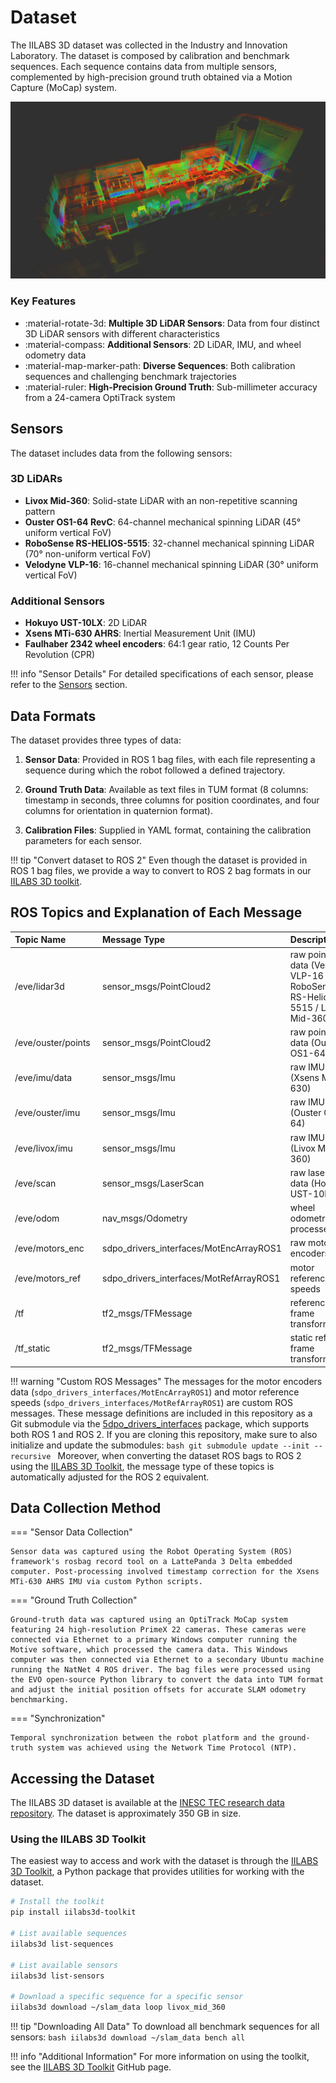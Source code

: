 # Dataset

The IILABS 3D dataset was collected in the Industry and Innovation Laboratory. The dataset is composed by calibration and benchmark sequences. Each sequence contains data from multiple sensors, complemented by high-precision ground truth obtained via a Motion Capture (MoCap) system.

![Dataset Overview](../../assets/dataset/dataset_overview.png)

### Key Features

- :material-rotate-3d: **Multiple 3D LiDAR Sensors**: Data from four distinct 3D LiDAR sensors with different characteristics
- :material-compass: **Additional Sensors**: 2D LiDAR, IMU, and wheel odometry data
- :material-map-marker-path: **Diverse Sequences**: Both calibration sequences and challenging benchmark trajectories
- :material-ruler: **High-Precision Ground Truth**: Sub-millimeter accuracy from a 24-camera OptiTrack system

## Sensors

The dataset includes data from the following sensors:

### 3D LiDARs

- **Livox Mid-360**: Solid-state LiDAR with an non-repetitive scanning pattern
- **Ouster OS1-64 RevC**: 64-channel mechanical spinning LiDAR (45° uniform vertical FoV)
- **RoboSense RS-HELIOS-5515**: 32-channel mechanical spinning LiDAR (70° non-uniform vertical FoV)
- **Velodyne VLP-16**: 16-channel mechanical spinning LiDAR (30° uniform vertical FoV)

### Additional Sensors

- **Hokuyo UST-10LX**: 2D LiDAR
- **Xsens MTi-630 AHRS**: Inertial Measurement Unit (IMU)
- **Faulhaber 2342 wheel encoders**: 64:1 gear ratio, 12 Counts Per Revolution (CPR)

!!! info "Sensor Details"
    For detailed specifications of each sensor, please refer to the [Sensors](../sensors/index.md) section.

## Data Formats

The dataset provides three types of data:

1. **Sensor Data**: Provided in ROS 1 bag files, with each file representing a sequence during which the robot followed a defined trajectory.

2. **Ground Truth Data**: Available as text files in TUM format (8 columns: timestamp in seconds, three columns for position coordinates, and four columns for orientation in quaternion format).

3. **Calibration Files**: Supplied in YAML format, containing the calibration parameters for each sensor.

!!! tip "Convert dataset to ROS 2"
    Even though the dataset is provided in ROS 1 bag files, we provide a way to convert to ROS 2 bag formats in our [IILABS 3D toolkit](https://github.com/JorgeDFR/iilabs3d-toolkit).

## ROS Topics and Explanation of Each Message

| <div style="width:9em">Topic Name</div> | Message Type | Description | Frequency |
| :----------------- | :-------------------------------------- | :------------------------------------- | :---------- |
| /eve/lidar3d       | sensor_msgs/PointCloud2                 | raw pointcloud data (Velodyne VLP-16 / RoboSense RS-Helios-5515 / Livox Mid-360) | 10Hz |
| /eve/ouster/points | sensor_msgs/PointCloud2                 | raw pointcloud data (Ouster OS1-64)    | 10Hz        |
| /eve/imu/data      | sensor_msgs/Imu                         | raw IMU data (Xsens MTi-630)           | 400Hz       |
| /eve/ouster/imu    | sensor_msgs/Imu                         | raw IMU data (Ouster OS1-64)           | 100Hz       |
| /eve/livox/imu     | sensor_msgs/Imu                         | raw IMU data (Livox Mid-360)           | 200Hz       |
| /eve/scan          | sensor_msgs/LaserScan                   | raw laser scan data (Hokuyo UST-10LX)  | 40Hz        |
| /eve/odom          | nav_msgs/Odometry                       | wheel odometry processed data          | 100Hz       |
| /eve/motors_enc    | sdpo_drivers_interfaces/MotEncArrayROS1 | raw motor encoders data                | 100Hz       |
| /eve/motors_ref    | sdpo_drivers_interfaces/MotRefArrayROS1 | motor reference speeds                 | -           |
| /tf                | tf2_msgs/TFMessage                      | reference frame transformations        | -           |
| /tf_static         | tf2_msgs/TFMessage                      | static reference frame transformations | -           |

!!! warning "Custom ROS Messages"
    The messages for the motor encoders data (`sdpo_drivers_interfaces/MotEncArrayROS1`) and motor reference speeds (`sdpo_drivers_interfaces/MotRefArrayROS1`) are custom ROS messages. These message definitions are included in this repository as a Git submodule via the [5dpo_drivers_interfaces](https://github.com/5dpo/5dpo_drivers_interfaces) package, which supports both ROS 1 and ROS 2. If you are cloning this repository, make sure to also initialize and update the submodules:
    ```bash
    git submodule update --init --recursive
    ```
    Moreover, when converting the dataset ROS bags to ROS 2 using the [IILABS 3D Toolkit](https://github.com/JorgeDFR/iilabs3d-toolkit), the message type of these topics is automatically adjusted for the ROS 2 equivalent.

## Data Collection Method

=== "Sensor Data Collection"

    Sensor data was captured using the Robot Operating System (ROS) framework's rosbag record tool on a LattePanda 3 Delta embedded computer. Post-processing involved timestamp correction for the Xsens MTi-630 AHRS IMU via custom Python scripts.

=== "Ground Truth Collection"

    Ground-truth data was captured using an OptiTrack MoCap system featuring 24 high-resolution PrimeX 22 cameras. These cameras were connected via Ethernet to a primary Windows computer running the Motive software, which processed the camera data. This Windows computer was then connected via Ethernet to a secondary Ubuntu machine running the NatNet 4 ROS driver. The bag files were processed using the EVO open-source Python library to convert the data into TUM format and adjust the initial position offsets for accurate SLAM odometry benchmarking.

=== "Synchronization"

    Temporal synchronization between the robot platform and the ground-truth system was achieved using the Network Time Protocol (NTP). 

## Accessing the Dataset

The IILABS 3D dataset is available at the [INESC TEC research data repository](https://rdm.inesctec.pt/dataset/nis-2025-001). The dataset is approximately 350 GB in size.

### Using the IILABS 3D Toolkit

The easiest way to access and work with the dataset is through the [IILABS 3D Toolkit](https://github.com/JorgeDFR/iilabs3d-toolkit), a Python package that provides utilities for working with the dataset.

```bash
# Install the toolkit
pip install iilabs3d-toolkit

# List available sequences
iilabs3d list-sequences

# List available sensors
iilabs3d list-sensors

# Download a specific sequence for a specific sensor
iilabs3d download ~/slam_data loop livox_mid_360
```

!!! tip "Downloading All Data"
    To download all benchmark sequences for all sensors:
    ```bash
    iilabs3d download ~/slam_data bench all
    ```

!!! info "Additional Information"
    For more information on using the toolkit, see the [IILABS 3D Toolkit](https://github.com/JorgeDFR/iilabs3d-toolkit) GitHub page.